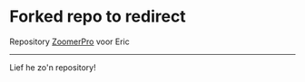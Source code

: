 # Forked repo to redirect

Repository [ZoomerPro](https://github.com/stefanradouane/ZoomerPro) voor Eric

---

Lief he zo'n repository!
